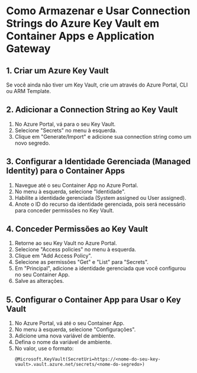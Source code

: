 # Como Armazenar e Usar Connection Strings do Azure Key Vault em Container Apps e Application Gateway

## 1. Criar um Azure Key Vault
Se você ainda não tiver um Key Vault, crie um através do Azure Portal, CLI ou ARM Template.

## 2. Adicionar a Connection String ao Key Vault
1. No Azure Portal, vá para o seu Key Vault.
2. Selecione "Secrets" no menu à esquerda.
3. Clique em "Generate/Import" e adicione sua connection string como um novo segredo.

## 3. Configurar a Identidade Gerenciada (Managed Identity) para o Container Apps
1. Navegue até o seu Container App no Azure Portal.
2. No menu à esquerda, selecione "Identidade".
3. Habilite a identidade gerenciada (System assigned ou User assigned).
4. Anote o ID do recurso da identidade gerenciada, pois será necessário para conceder permissões no Key Vault.

## 4. Conceder Permissões ao Key Vault
1. Retorne ao seu Key Vault no Azure Portal.
2. Selecione "Access policies" no menu à esquerda.
3. Clique em "Add Access Policy".
4. Selecione as permissões "Get" e "List" para "Secrets".
5. Em "Principal", adicione a identidade gerenciada que você configurou no seu Container App.
6. Salve as alterações.

## 5. Configurar o Container App para Usar o Key Vault
1. No Azure Portal, vá até o seu Container App.
2. No menu à esquerda, selecione "Configurações".
3. Adicione uma nova variável de ambiente.
4. Defina o nome da variável de ambiente.
5. No valor, use o formato:
   ```plaintext
   @Microsoft.KeyVault(SecretUri=https://<nome-do-seu-key-vault>.vault.azure.net/secrets/<nome-do-segredo>)
